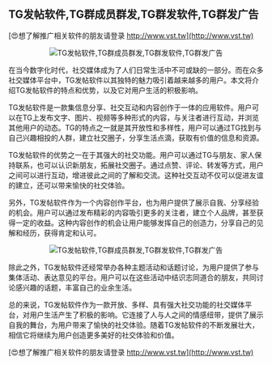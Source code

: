 ## **TG发帖软件,TG群成员群发,TG群发软件,TG群发广告**

[😍想了解推广相关软件的朋友请登录 http://www.vst.tw](http://www.vst.tw)

 <center><img src="https://vst.tw/MP4/tuiguang/png/1.png" alt="TG发帖软件,TG群成员群发,TG群发软件,TG群发广告"></center>

在当今数字化时代，社交媒体成为了人们日常生活中不可或缺的一部分。而在众多社交媒体平台中，TG发帖软件以其独特的魅力吸引着越来越多的用户。本文将介绍TG发帖软件的特点和优势，以及它对用户生活的积极影响。

TG发帖软件是一款集信息分享、社交互动和内容创作于一体的应用软件。用户可以在TG上发布文字、图片、视频等多种形式的内容，与关注者进行互动，并浏览其他用户的动态。TG的特点之一就是其开放性和多样性，用户可以通过TG找到与自己兴趣相投的人群，建立社交圈子，分享生活点滴，获取有价值的信息和资源。

TG发帖软件的优势之一在于其强大的社交功能。用户可以通过TG与朋友、家人保持联系，也可以认识新朋友，拓展社交圈子。通过点赞、评论、转发等方式，用户之间可以进行互动，增进彼此之间的了解和交流。这种社交互动不仅可以促进友谊的建立，还可以带来愉快的社交体验。

另外，TG发帖软件作为一个内容创作平台，也为用户提供了展示自我、分享经验的机会。用户可以通过发布精彩的内容吸引更多的关注者，建立个人品牌，甚至获得一定的收益。这种内容创作的机会让用户能够发挥自己的创造力，分享自己的见解和经历，获得肯定和认可。

 <center><img src="https://vst.tw/MP4/tuiguang/png/1.png" alt="TG发帖软件,TG群成员群发,TG群发软件,TG群发广告"></center>

除此之外，TG发帖软件还经常举办各种主题活动和话题讨论，为用户提供了参与集体活动、表达意见的平台。用户可以在这些活动中结识志同道合的朋友，共同讨论感兴趣的话题，丰富自己的业余生活。

总的来说，TG发帖软件作为一款开放、多样、具有强大社交功能的社交媒体平台，对用户生活产生了积极的影响。它连接了人与人之间的情感纽带，提供了展示自我的舞台，为用户带来了愉快的社交体验。随着TG发帖软件的不断发展壮大，相信它将继续为用户创造更多美好的社交体验和价值。

[😍想了解推广相关软件的朋友请登录 http://www.vst.tw](http://www.vst.tw)



